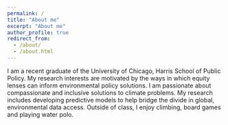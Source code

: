 ```yaml
---
permalink: /
title: "About me"
excerpt: "About me"
author_profile: true
redirect_from: 
  - /about/
  - /about.html
---
```


I am a recent graduate of the University of Chicago, Harris School of Public Policy. My research interests are motivated by the ways in which equity lenses can inform environmental policy solutions. I am passionate about compassionate and inclusive solutions to climate problems. My research includes developing predictive models to help bridge the divide in global, environmental data access. Outside of class, I enjoy climbing, board games and playing water polo.
